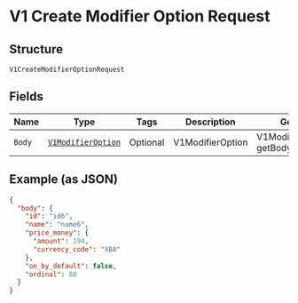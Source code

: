 
# V1 Create Modifier Option Request

## Structure

`V1CreateModifierOptionRequest`

## Fields

| Name | Type | Tags | Description | Getter |
|  --- | --- | --- | --- | --- |
| `Body` | [`V1ModifierOption`](/doc/models/v1-modifier-option.md) | Optional | V1ModifierOption | V1ModifierOption getBody() |

## Example (as JSON)

```json
{
  "body": {
    "id": "id6",
    "name": "name6",
    "price_money": {
      "amount": 194,
      "currency_code": "XBA"
    },
    "on_by_default": false,
    "ordinal": 88
  }
}
```


